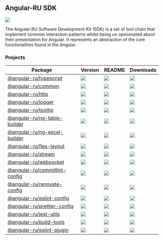 ## Angular-RU SDK

[![](https://github.com/angular-ru/angular-ru-sdk/workflows/Angular-RU%20SDK%20CI/badge.svg)](https://github.com/Angular-RU/angular-ru-sdk/actions?query=workflow%3A%22Angular-RU+SDK+CI%22+branch%3Amaster)

The Angular-RU Software Development Kit (SDK) is a set of tool chain that implement common interaction patterns whilst
being un opinionated about their presentation for Angular. It represents an abstraction of the core functionalities
found in the Angular.

### Projects

| **Package**                                                                              | **Version**                                                                    | **README**                                                                                  | **Downloads**                                                                                                               |
| ---------------------------------------------------------------------------------------- | ------------------------------------------------------------------------------ | ------------------------------------------------------------------------------------------- | --------------------------------------------------------------------------------------------------------------------------- |
| [@angular-ru/typescript](https://npmjs.com/package/@angular-ru/typescript)               | ![](https://img.shields.io/npm/v/%40angular-ru%2Ftypescript/latest.svg)        | [![](https://img.shields.io/badge/README--green.svg)](packages/typescript/README.md)        | [![](https://img.shields.io/npm/dm/@angular-ru/typescript)](https://npmjs.com/package/@angular-ru/typescript)               |
| [@angular-ru/common](https://npmjs.com/package/@angular-ru/common)                       | ![](https://img.shields.io/npm/v/%40angular-ru%2Fcommon/latest.svg)            | [![](https://img.shields.io/badge/README--green.svg)](packages/common/README.md)            | [![](https://img.shields.io/npm/dm/@angular-ru/common)](https://npmjs.com/package/@angular-ru/common)                       |
| [@angular-ru/http](https://npmjs.com/package/@angular-ru/http)                           | ![](https://img.shields.io/npm/v/%40angular-ru%2Fhttp/latest.svg)              | [![](https://img.shields.io/badge/README--green.svg)](packages/http/README.md)              | [![](https://img.shields.io/npm/dm/@angular-ru/http)](https://npmjs.com/package/@angular-ru/http)                           |
| [@angular-ru/logger](https://npmjs.com/package/@angular-ru/logger)                       | ![](https://img.shields.io/npm/v/%40angular-ru%2Flogger/latest.svg)            | [![](https://img.shields.io/badge/README--green.svg)](packages/logger/README.md)            | [![](https://img.shields.io/npm/dm/@angular-ru/logger)](https://npmjs.com/package/@angular-ru/logger)                       |
| [@angular-ru/tooltip](https://npmjs.com/package/@angular-ru/tooltip)                     | ![](https://img.shields.io/npm/v/%40angular-ru%2Ftooltip/latest.svg)           | [![](https://img.shields.io/badge/README--green.svg)](packages/tooltip/README.md)           | [![](https://img.shields.io/npm/dm/@angular-ru/tooltip)](https://npmjs.com/package/@angular-ru/tooltip)                     |
| [@angular-ru/ng-table-builder](https://npmjs.com/package/@angular-ru/ng-table-builder)   | ![](https://img.shields.io/npm/v/%40angular-ru%2Fng-table-builder/latest.svg)  | [![](https://img.shields.io/badge/README--green.svg)](packages/ng-table-builder/README.md)  | [![](https://img.shields.io/npm/dm/@angular-ru/ng-table-builder)](https://npmjs.com/package/@angular-ru/ng-table-builder)   |
| [@angular-ru/ng-excel-builder](https://npmjs.com/package/@angular-ru/ng-excel-builder)   | ![](https://img.shields.io/npm/v/%40angular-ru%2Fng-excel-builder/latest.svg)  | [![](https://img.shields.io/badge/README--green.svg)](packages/ng-excel-builder/README.md)  | [![](https://img.shields.io/npm/dm/@angular-ru/ng-excel-builder)](https://npmjs.com/package/@angular-ru/ng-excel-builder)   |
| [@angular-ru/flex-layout](https://npmjs.com/package/@angular-ru/flex-layout)             | ![](https://img.shields.io/npm/v/%40angular-ru%2Fflex-layout/latest.svg)       | [![](https://img.shields.io/badge/README--green.svg)](packages/flex-layout/README.md)       | [![](https://img.shields.io/npm/dm/@angular-ru/flex-layout)](https://npmjs.com/package/@angular-ru/flex-layout)             |
| [@angular-ru/stream](https://npmjs.com/package/@angular-ru/stream)                       | ![](https://img.shields.io/npm/v/%40angular-ru%2Fstream/latest.svg)            | [![](https://img.shields.io/badge/README--green.svg)](packages/stream/README.md)            | [![](https://img.shields.io/npm/dm/@angular-ru/stream)](https://npmjs.com/package/@angular-ru/stream)                       |
| [@angular-ru/websocket](https://npmjs.com/package/@angular-ru/websocket)                 | ![](https://img.shields.io/npm/v/%40angular-ru%2Fwebsocket/latest.svg)         | [![](https://img.shields.io/badge/README--green.svg)](packages/websocket/README.md)         | [![](https://img.shields.io/npm/dm/@angular-ru/websocket)](https://npmjs.com/package/@angular-ru/websocket)                 |
| [@angular-ru/commitlint-config](https://npmjs.com/package/@angular-ru/commitlint-config) | ![](https://img.shields.io/npm/v/%40angular-ru%2Fcommitlint-config/latest.svg) | [![](https://img.shields.io/badge/README--green.svg)](packages/commitlint-config/README.md) | [![](https://img.shields.io/npm/dm/@angular-ru/commitlint-config)](https://npmjs.com/package/@angular-ru/commitlint-config) |
| [@angular-ru/renovate-config](https://npmjs.com/package/@angular-ru/renovate-config)     | ![](https://img.shields.io/npm/v/%40angular-ru%2Frenovate-config/latest.svg)   | [![](https://img.shields.io/badge/README--green.svg)](packages/renovate-config/README.md)   | [![](https://img.shields.io/npm/dm/@angular-ru/renovate-config)](https://npmjs.com/package/@angular-ru/renovate-config)     |
| [@angular-ru/eslint-config](https://npmjs.com/package/@angular-ru/eslint-config)         | ![](https://img.shields.io/npm/v/%40angular-ru%2Feslint-config/latest.svg)     | [![](https://img.shields.io/badge/README--green.svg)](packages/eslint-config/README.md)     | [![](https://img.shields.io/npm/dm/@angular-ru/eslint-config)](https://npmjs.com/package/@angular-ru/eslint-config)         |
| [@angular-ru/prettier-config](https://npmjs.com/package/@angular-ru/prettier-config)     | ![](https://img.shields.io/npm/v/%40angular-ru%2Fprettier-config/latest.svg)   | [![](https://img.shields.io/badge/README--green.svg)](packages/prettier-config/README.md)   | [![](https://img.shields.io/npm/dm/@angular-ru/prettier-config)](https://npmjs.com/package/@angular-ru/prettier-config)     |
| [@angular-ru/jest-utils](https://npmjs.com/package/@angular-ru/jest-utils)               | ![](https://img.shields.io/npm/v/%40angular-ru%2Fjest-utils/latest.svg)        | [![](https://img.shields.io/badge/README--green.svg)](packages/jest-utils/README.md)        | [![](https://img.shields.io/npm/dm/@angular-ru/jest-utils)](https://npmjs.com/package/@angular-ru/jest-utils)               |
| [@angular-ru/build-tools](https://npmjs.com/package/@angular-ru/build-tools)             | ![](https://img.shields.io/npm/v/%40angular-ru%2Fbuild-tools/latest.svg)       | [![](https://img.shields.io/badge/README--green.svg)](packages/build-tools/README.md)       | [![](https://img.shields.io/npm/dm/@angular-ru/build-tools)](https://npmjs.com/package/@angular-ru/build-tools)             |
| [@angular-ru/eslint-plugin](https://npmjs.com/package/@angular-ru/eslint-plugin)         | ![](https://img.shields.io/npm/v/%40angular-ru%2Feslint-plugin/latest.svg)     | [![](https://img.shields.io/badge/README--green.svg)](packages/eslint-plugin/README.md)     | [![](https://img.shields.io/npm/dm/@angular-ru/eslint-plugin)](https://npmjs.com/package/@angular-ru/eslint-plugin)         |
